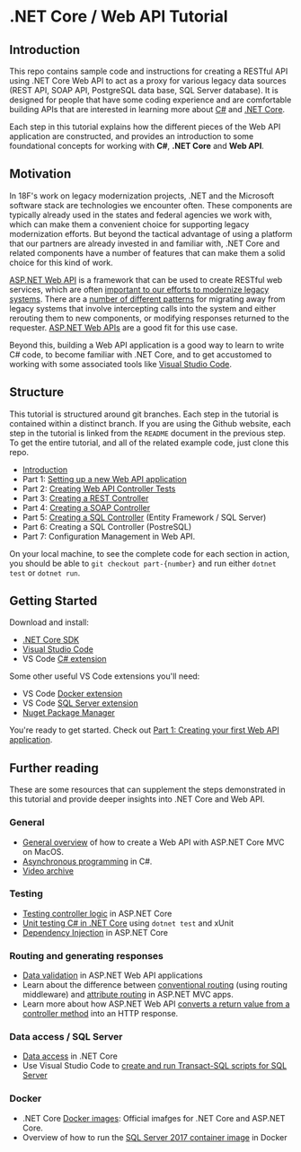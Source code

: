 # .NET Core / Web API Tutorial

## Introduction

This repo contains sample code and instructions for creating a RESTful API using .NET Core Web API to act as a proxy for various legacy data sources (REST API, SOAP API, PostgreSQL data base, SQL Server database). It is designed for people that have some coding experience and are comfortable building APIs that are interested in learning more about [C#](https://docs.microsoft.com/en-us/dotnet/csharp/programming-guide/) and [.NET Core](https://docs.microsoft.com/en-us/dotnet/core/).

Each step in this tutorial explains how the different pieces of the Web API application are constructed, and provides an introduction to some foundational concepts for working with **C#**, **.NET Core** and **Web API**.

## Motivation

In 18F's work on legacy modernization projects, .NET and the Microsoft software stack are technologies we encounter often. These components are typically already used in the states and federal agencies we work with, which can make them a convenient choice for supporting legacy modernization efforts. But beyond the tactical advantage of using a platform that our partners are already invested in and familiar with, .NET Core and related components have a number of features that can make them a solid choice for this kind of work. 

[ASP.NET Web API](https://www.asp.net/web-api) is a framework that can be used to create RESTful web services, which are often [important to our efforts to modernize legacy systems](https://18f.gsa.gov/2014/09/08/the-encasement-strategy-on-legacy-systems-and-the/). There are a [number of different patterns](https://martinfowler.com/bliki/StranglerFigApplication.html) for migrating away from legacy systems that involve intercepting calls into the system and either rerouting them to new components, or modifying responses returned to the requester. [ASP.NET Web APIs](https://dotnet.microsoft.com/apps/aspnet/apis) are a good fit for this use case. 

Beyond this, building a Web API application is a good way to learn to write C# code, to become familiar with .NET Core, and to get accustomed to working with some associated tools like [Visual Studio Code](https://code.visualstudio.com/). 

## Structure

This tutorial is structured around git branches. Each step in the tutorial is contained within a distinct branch. If you are using the Github website, each step in the tutorial is linked from the `README` document in the previous step. To get the entire tutorial, and all of the related example code, just clone this repo. 

* [Introduction](../../tree/master)
* Part 1: [Setting up a new Web API application](../../tree/part-1)
* Part 2: [Creating Web API Controller Tests](../../tree/part-2)
* Part 3: [Creating a REST Controller](../../tree/part-3)
* Part 4: [Creating a SOAP Controller](../../tree/part-4)
* Part 5: [Creating a SQL Controller](../../tree/part-5) (Entity Framework / SQL Server)
* Part 6: Creating a SQL Controller (PostreSQL)
* Part 7: Configuration Management in Web API.

On your local machine, to see the complete code for each section in action, you should be able to `git checkout part-{number}` and run either `dotnet test` or `dotnet run`.

## Getting Started

Download and install:

* [.NET Core SDK](https://dotnet.microsoft.com/download)
* [Visual Studio Code](https://code.visualstudio.com/)
* VS Code [C# extension](https://marketplace.visualstudio.com/items?itemName=ms-vscode.csharp)

Some other useful VS Code extensions you'll need:

* VS Code [Docker extension](https://marketplace.visualstudio.com/items?itemName=ms-azuretools.vscode-docker)
* VS Code [SQL Server extension](https://marketplace.visualstudio.com/items?itemName=ms-mssql.mssql)
* [Nuget Package Manager](https://marketplace.visualstudio.com/items?itemName=jmrog.vscode-nuget-package-manager)

You're ready to get started. Check out [Part 1: Creating your first Web API application](../../tree/part-1).

## Further reading

These are some resources that can supplement the steps demonstrated in this tutorial and provide deeper insights into .NET Core and Web API.

### General
* [General overview](https://docs.microsoft.com/en-us/visualstudio/mac/asp-net-core?view=vsmac-2019) of how to create a Web API with ASP.NET Core MVC on MacOS.
* [Asynchronous programming](https://docs.microsoft.com/en-us/dotnet/csharp/async) in C#.
* [Video archive](https://dotnet.microsoft.com/learn/videos) 

### Testing
* [Testing controller logic](https://docs.microsoft.com/en-us/aspnet/core/mvc/controllers/testing) in ASP.NET Core
* [Unit testing C# in .NET Core](https://docs.microsoft.com/en-us/dotnet/core/testing/unit-testing-with-dotnet-test) using `dotnet test` and xUnit 
* [Dependency Injection](https://docs.microsoft.com/en-us/aspnet/core/fundamentals/dependency-injection) in ASP.NET Core

### Routing and generating responses
* [Data validation](https://docs.microsoft.com/en-us/aspnet/web-api/overview/formats-and-model-binding/model-validation-in-aspnet-web-api) in ASP.NET Web API applications
* Learn about the difference between [conventional routing](https://docs.microsoft.com/en-us/aspnet/core/mvc/controllers/routing) (using routing middleware) and [attribute routing](https://docs.microsoft.com/en-us/aspnet/core/mvc/controllers/routing#routing-mixed-ref-label) in ASP.NET MVC apps.
* Learn more about how ASP.NET Web API [converts a return value from a controller method](https://docs.microsoft.com/en-us/aspnet/web-api/overview/getting-started-with-aspnet-web-api/action-results) into an HTTP response.

### Data access / SQL Server
* [Data access](https://blogs.msdn.microsoft.com/dotnet/2016/11/09/net-core-data-access/) in .NET Core
* Use Visual Studio Code to [create and run Transact-SQL scripts for SQL Server](https://docs.microsoft.com/en-us/sql/linux/sql-server-linux-develop-use-vscode)

### Docker
* .NET Core [Docker images](https://hub.docker.com/_/microsoft-dotnet-core): Official imafges for .NET Core and ASP.NET Core.
* Overview of how to run the [SQL Server 2017 container image](https://docs.microsoft.com/en-us/sql/linux/quickstart-install-connect-docker) in Docker

